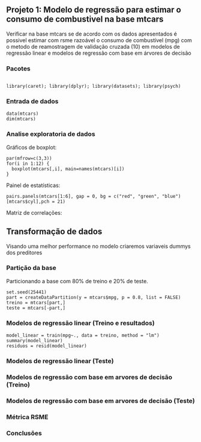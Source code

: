 ## Projeto 1: Modelo de regressão para estimar o consumo de combustivel na base mtcars

Verificar na base mtcars se de acordo com os dados apresentados é possivel estimar com rsme razoável o consumo de combustível (mpg) com o metodo de reamostragem de validação cruzada (10) em modelos de regressão linear e modelos de regressão com base em árvores de decisão

### Pacotes
```{r, cache=FALSE, message=FALSE, warning=FALSE}

library(caret); library(dplyr); library(datasets); library(psych)

```
### Entrada de dados
```{r, cache=FALSE, message=FALSE, warning=FALSE}
data(mtcars)
dim(mtcars)
```
### Analise exploratoria de dados

Gráficos de boxplot:
```{r, cache=FALSE, message=FALSE, warning=FALSE}
par(mfrow=c(3,3))
for(i in 1:12) {
  boxplot(mtcars[,i], main=names(mtcars)[i])
}
```
Painel de estatísticas:
```{r, cache=FALSE, message=FALSE, warning=FALSE}
pairs.panels(mtcars[1:6], gap = 0, bg = c("red", "green", "blue")[mtcars$cyl],pch = 21)
```
Matriz de correlações:

## Transformação de dados

Visando uma melhor performance no modelo criaremos variaveis dummys dos preditores 

### Partição da base
Particionando a base com 80% de treino e 20% de teste.
```{r, cache=FALSE, message=FALSE, warning=FALSE}
set.seed(25441)
part = createDataPartition(y = mtcars$mpg, p = 0.8, list = FALSE)
treino = mtcars[part,]
teste = mtcars[-part,]
```
### Modelos de regressão linear (Treino e resultados)
```{r, cache=FALSE, message=FALSE, warning=FALSE}
model_linear = train(mpg~., data = treino, method = "lm")
summary(model_linear)
residuos = resid(model_linear)
```
### Modelos de regressão linear (Teste)

### Modelos de regressão com base em arvores de decisão (Treino)

### Modelos de regressão com base em arvores de decisão (Teste)

### Métrica RSME

### Conclusões


